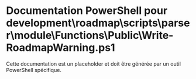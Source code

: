 # Documentation PowerShell pour development\roadmap\scripts\parser\module\Functions\Public\Write-RoadmapWarning.ps1

Cette documentation est un placeholder et doit être générée par un outil PowerShell spécifique.
